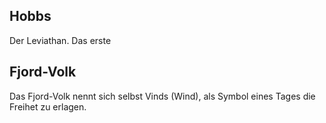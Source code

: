 

## Hobbs

Der Leviathan. Das erste






## Fjord-Volk

Das Fjord-Volk nennt sich selbst Vinds (Wind), als Symbol eines Tages die Freihet zu erlagen.


